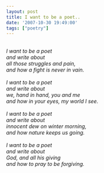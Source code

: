 ```yaml
---
layout: post
title: I want to be a poet..
date: '2007-10-30 19:49:00'
tags: ["poetry"]
---
```


<p><i><br/>I want to be a poet<br/>and write about<br/>all those struggles and pain,<br/>and how a fight is never in vain.<br/><br/>I want to be a poet<br/>and write about<br/>we, hand in hand, you and me<br/>and how in your eyes, my world I see.<br/><br/>I want to be a poet<br/>and write about<br/>innocent dew on winter morning,<br/>and how nature keeps us going.<br/><br/>I want to be a poet <br/>and write about <br/>God, and all his giving<br/>and how to pray to be forgiving.<br/></i></p><div class="blogger-post-footer"><img width="1" height="1" src="https://blogger.googleusercontent.com/tracker/5416117946427095362-5730118395523129959?l=soranthou.blogspot.com" alt=""/></div>
